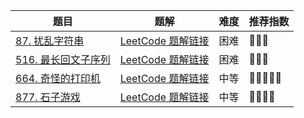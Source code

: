 | 题目                                                         | 题解                                                         | 难度 | 推荐指数 |
| ------------------------------------------------------------ | ------------------------------------------------------------ | ---- | -------- |
| [87. 扰乱字符串](https://leetcode-cn.com/problems/scramble-string/) | [LeetCode 题解链接](https://leetcode-cn.com/problems/scramble-string/solution/gong-shui-san-xie-yi-ti-san-jie-di-gui-j-hybk/) | 困难 | 🤩🤩🤩      |
| [516. 最长回文子序列](https://leetcode-cn.com/problems/longest-palindromic-subsequence/) | [LeetCode 题解链接](https://leetcode-cn.com/problems/longest-palindromic-subsequence/solution/gong-shui-san-xie-qu-jian-dp-qiu-jie-zui-h2ya/) | 困难 | 🤩🤩🤩      |
| [664. 奇怪的打印机](https://leetcode-cn.com/problems/strange-printer/) | [LeetCode 题解链接](https://leetcode-cn.com/problems/strange-printer/solution/gong-shui-san-xie-noxiang-xin-ke-xue-xi-xqeo9/) | 中等 | 🤩🤩🤩🤩🤩    |
| [877. 石子游戏](https://leetcode-cn.com/problems/stone-game/) | [LeetCode 题解链接](https://leetcode-cn.com/problems/stone-game/solution/gong-shui-san-xie-jing-dian-qu-jian-dp-j-wn31/) | 中等 | 🤩🤩🤩🤩     |

